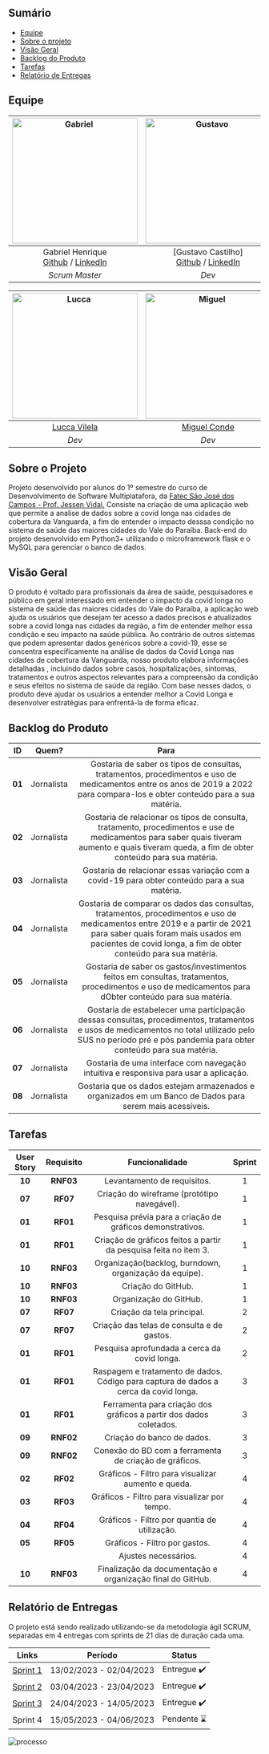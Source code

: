 ## Sumário
- [Equipe](#equipe)
- [Sobre o projeto](#sobre-o-projeto)
- [Visão Geral](#visão-geral)
- [Backlog do Produto](#backlog-do-produto)
- [Tarefas](#tarefas)
- [Relatório de Entregas](#relatório-de-entregas)

## Equipe<a name="equipe"></a>
| <img src="https://github.com/APIEquipe/EquipeTechEmpireAPI/assets/106455775/470b9d69-88ee-4b51-a072-aa5b70655778" alt="Gabriel" width="250px"> | <img src="https://github.com/APIEquipe/EquipeTechEmpireAPI/assets/106455775/441d68fa-1d55-482c-8a4a-d9fd44334dd6" alt="Gustavo" width="250px"> | <img src="https://github.com/APIEquipe/EquipeTechEmpireAPI/assets/106455775/f1f3f29a-5fec-4f70-9760-b5915e345f66" alt="Juan" width="250px"> | <img src="https://github.com/APIEquipe/EquipeTechEmpireAPI/assets/106455775/b29ce44f-fbee-4aee-892f-38ce2b39c84d" alt="Kauê" width="250px"> |
| :-------------------------------------------------: | :---------------------------------------------------: | :---------------------------------------------------: | :---------------------------------------------------: |
|  Gabriel Henrique<br><a href="https://github.com/GaSiqueira" target="_blank">Github</a> / <a href="https://www.linkedin.com/in/gabriel-siqueira-54b535279/" target="_blank">LinkedIn</a> | [Gustavo Castilho]<br>[Github](https://github.com/GustavoCastilhoLucena) / [LinkedIn](https://www.linkedin.com/in/gabriel-siqueira-54b535279/) | [Juan Santos](https://www.linkedin.com/in/juan-santos-b78724279/) | [Kaue Riki](https://www.linkedin.com/in/kau%C3%AA-riki-70b518273/) |
| _Scrum Master_ |  _Dev_ |  _Dev_ | _Dev_ |

| <img src="https://github.com/APIEquipe/EquipeTechEmpireAPI/assets/106455775/2fde7d45-bf69-413c-b395-e7a08dadbe03" alt="Lucca" width="250px"> | <img src="https://github.com/APIEquipe/EquipeTechEmpireAPI/assets/106455775/28400738-b9af-4540-b543-0ce469449ec5" alt="Miguel" width="250px"> | <img src="https://github.com/APIEquipe/EquipeTechEmpireAPI/assets/106455775/7e55e4ad-a790-427a-a439-14bb0ef0d679" alt="Sarah" width="250px"> | <img src="https://github.com/APIEquipe/EquipeTechEmpireAPI/assets/106455775/1eb5e6b5-9014-43f3-ad61-fe84049909e1" alt="Silmara" width="250px"> |
| :-------------------------------------------------: | :-------------------------------------------------: | :-------------------------------------------------: | :-------------------------------------------------: | 
| [Lucca Vilela](https://www.linkedin.com/in/lucca-vilela-b90730232/) | [Miguel Conde](https://www.linkedin.com/in/miguel-conde-santos-a67313271/) | [Sarah Antunes](https://www.linkedin.com/in/sarah-antunes-38a7a1204/) | [Silmara Bittencourt](https://www.linkedin.com/in/silmara-bittencourt-243478214/)
| _Dev_ | _Dev_ | _Dev_ | _Product Owner_ |


## Sobre o Projeto<a name="sobre-o-projeto"></a>
Projeto desenvolvido por alunos do 1º semestre do curso de Desenvolvimento de Software Multiplatafora, da [Fatec São José dos Campos - Prof. Jessen Vidal.](https://fatecsjc-prd.azurewebsites.net/)
Consiste na criação de uma aplicação web que permite a analise de dados sobre a covid longa nas cidades de cobertura da Vanguarda, a fim de entender o impacto desssa condição no sistema de saúde das maiores cidades do Vale do Paraíba.
Back-end do projeto desenvolvido em Python3+ utilizando o microframework flask e o MySQL para gerenciar o banco de dados.

## Visão Geral
O produto é voltado para profissionais da área de saúde, pesquisadores e público em geral interessado em entender o impacto da covid longa no sistema de saúde das maiores cidades do Vale do Paraíba, a aplicação web ajuda os usuários que desejam ter acesso a dados precisos e atualizados sobre a covid longa nas cidades da região, a fim de entender melhor essa condição e seu impacto na saúde pública. Ao contrário de outros sistemas que podem apresentar dados genéricos sobre a covid-19, esse se concentra especificamente na análise de dados da Covid Longa nas cidades de cobertura da Vanguarda, nosso produto elabora informações detalhadas , incluindo dados sobre casos, hospitalizações, sintomas, tratamentos e outros aspectos relevantes para a compreensão da condição e seus efeitos no sistema de saúde da região. Com base nesses dados, o produto deve ajudar os usuários a entender melhor a Covid Longa e desenvolver estratégias para enfrentá-la de forma eficaz.

## Backlog do Produto<a name="backlog-do-produto"></a>
 ID | Quem? | Para |
|:--------------:  | :----------:|:---------------------------------------------------------:|
| **01** |   Jornalista   | Gostaria de saber os tipos de consultas, tratamentos, procedimentos e uso de medicamentos entre os anos de 2019 a 2022 para compara-los e obter conteúdo para a sua matéria. |
| **02** |   Jornalista   | Gostaria de relacionar os tipos de consulta, tratamento, procedimentos e use de medicamentos para saber quais tiveram aumento e quais tiveram queda, a fim de obter conteúdo para sua matéria. |
| **03** |   Jornalista   | Gostaria de relacionar essas variação com a covid-19 para obter conteúdo para a sua matéria. |
| **04** |   Jornalista   | Gostaria de comparar os dados das consultas, tratamentos, procedimentos e uso de medicamentos entre 2019 e a partir de 2021 para saber quais foram mais usados em pacientes de covid longa, a fim de obter conteúdo para sua matéria. |
| **05** |   Jornalista   | Gostaria de saber os gastos/investimentos feitos em consultas, tratamentos, procedimentos e uso de medicamentos para dObter conteúdo para sua matéria. | 
| **06** |   Jornalista   | Gostaria de estabelecer uma participação dessas consultas, procedimentos, tratamentos e usos de medicamentos no total utilizado pelo SUS no período pré e pós pandemia para obter conteúdo para sua matéria. |
| **07** |   Jornalista   | Gostaria de uma interface com navegação intuitiva e responsiva para usar a aplicação. |
| **08** |   Jornalista   | Gostaria que os dados estejam armazenados e organizados em um Banco de Dados para serem mais acessíveis. |

## Tarefas<a name="tarefas"></a>
| User Story | Requisito | Funcionalidade | Sprint |
| :--:       | :-----------:|:--------------:     |:--:    |
| **10** | **RNF03** | Levantamento de requisitos. | 1 |
| **07** | **RF07** | Criação do wireframe (protótipo navegável). | 1 |
| **01** | **RF01** | Pesquisa prévia para a criação de gráficos demonstrativos. | 1 |
| **01** | **RF01** | Criação de gráficos feitos a partir da pesquisa feita no item 3. | 1 |
| **10** | **RNF03** | Organização(backlog, burndown, organização da equipe). | 1 |  
| **10** | **RNF03** | Criação do GitHub. | 1 |
| **10** | **RNF03** | Organização do GitHub. | 1 |
| **07** | **RF07** | Criação da tela principal. | 2 |
| **07** | **RF07** | Criação das telas de consulta e de gastos. | 2 |
| **01** | **RF01** | Pesquisa aprofundada a cerca da covid longa. | 2 |
| **01** | **RF01** | Raspagem e tratamento de dados. Código para captura de dados a cerca da covid longa. | 3 |
| **01** | **RF01** | Ferramenta para criação dos gráficos a partir dos dados coletados. | 3 |
| **09** | **RNF02** | Criação do banco de dados. | 3 |
| **09** | **RNF02** | Conexão do BD com a ferramenta de criação de gráficos. | 3 |
| **02** | **RF02** | Gráficos - Filtro para visualizar aumento e queda. | 4 |
| **03** | **RF03** | Gráficos - Filtro para visualizar por tempo. | 4 |
| **04** | **RF04** | Gráficos - Filtro por quantia de utilização. | 4 |
| **05** | **RF05** | Gráficos - Filtro por gastos. | 4 |
|  |  | Ajustes necessários. | 4 |
| **10** | **RNF03** | Finalização da documentação e organização final do GitHub. | 4 |

## Relatório de Entregas<a name="relatório-de-entregas"></a>
O projeto está sendo realizado utilizando-se da metodologia ágil SCRUM, separadas em 4 entregas com sprints de 21 dias de duração cada uma.

| Links | Período | Status |
|:-----:|:----------:|:---------:|
| [Sprint 1](https://github.com/APIEquipe/EquipeTechEmpireAPI/blob/main/relatorios-sprint/sprint1.md#sprint-1) | 13/02/2023 - 02/04/2023 | Entregue :heavy_check_mark: |
| [Sprint 2](https://github.com/APIEquipe/EquipeTechEmpireAPI/blob/main/relatorios-sprint/sprint2.md#sprint-2) | 03/04/2023 - 23/04/2023 | Entregue :heavy_check_mark: |  
| [Sprint 3](https://github.com/APIEquipe/EquipeTechEmpireAPI/blob/main/relatorios-sprint/sprint3.md#sprint-2) | 24/04/2023 - 14/05/2023 | Entregue :heavy_check_mark: | 
| Sprint 4 | 15/05/2023 - 04/06/2023 | Pendente :hourglass: |  

![processo](https://github.com/APIEquipe/EquipeTechEmpireAPI/assets/112987836/7da310a6-6cfb-4728-bf15-f8a2ce93052c)


